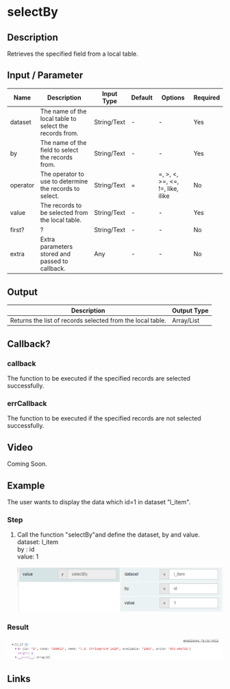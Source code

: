 ﻿# selectBy

## Description

Retrieves the specified field from a local table.

## Input / Parameter

| Name | Description | Input Type | Default | Options | Required |
| ------ | ------ | ------ | ------ | ------ | ------ |
| dataset | The name of the local table to select the records from. | String/Text | - | - | Yes |
| by | The name of the field to select the records from. | String/Text | - | - | Yes |
| operator | The operator to use to determine the records to select. | String/Text | = | =, >, <, >=, <=, !=, like, ilike | No |
| value | The records to be selected from the local table. | String/Text | - | - | Yes |
| first? | ? | String/Text | - | - | No |
| extra | Extra parameters stored and passed to callback. | Any | - | - | No |

## Output

| Description | Output Type |
| ------ | ------ |
| Returns the list of records selected from the local table. | Array/List |

## Callback?

### callback

The function to be executed if the specified records are selected successfully.

### errCallback

The function to be executed if the specified records are not selected successfully.

## Video

Coming Soon.

<!-- Format: [![Video]({image-path}?raw=true)]({url-link}) -->


## Example


The user wants to display the data which id=1 in dataset "l_item".

### Step

1. Call the function "selectBy"and define the         dataset, by and value. 
   <br>
   dataset: l_item<br>
   by : id<br>
   value: 1<br>
   
    ![](../../../../document/function/Dataset/selectBy/selectBy-step-1.png?raw=true)
    
### Result

 ![](../../../../document/function/Dataset/selectBy/selectBy-result-1.png?raw=true)



## Links